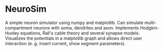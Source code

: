NeuroSim
========

A simple neuron simulator using numpy and matplotlib.
Can simulate multi-compartment neurons with soma, dendrites and axon. 
Implements Hodgkin-Huxley equations, Rall's cable theory and several synapse models. 
Visualizes the potentials in a matplotlib graph and allows direct user interaction (e. g. insert current, show segment parameters).

